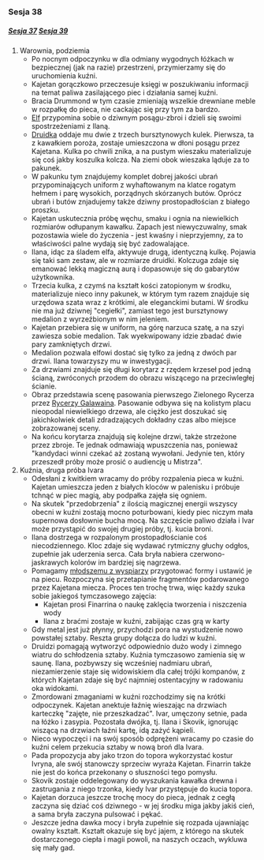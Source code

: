 ### Sesja 38
##### [Sesja 37](#sesja-037) [Sesja 39](#sesja-039)
1. Warownia, podziemia
    - Po nocnym odpoczynku w dla odmiany wygodnych łóżkach w bezpiecznej (jak na razie) przestrzeni, przymierzamy się do uruchomienia kuźni.
    - Kajetan gorączkowo przeczesuje księgi w poszukiwaniu informacji na temat paliwa zasilającego piec i działania samej kuźni.
    - Bracia Drummond w tym czasie zmieniają wszelkie drewniane meble w rozpałkę do pieca, nie cackając się przy tym za bardzo.
    - [Elf](Kajetan) przypomina sobie o dziwnym posągu-zbroi i dzieli się swoimi spostrzeżeniami z Ilaną.
    - [Druidka](Ilana) oddaje mu dwie z trzech bursztynowych kulek. Pierwsza, ta z kawałkiem poroża, zostaje umieszczona w dłoni posągu przez Kajetana. Kulka po chwili znika, a na pustym wieszaku materializuje się coś jakby koszulka kolcza. Na ziemi obok wieszaka ląduje za to pakunek.
    - W pakunku tym znajdujemy komplet dobrej jakości ubrań przypominających uniform z wyhaftowanym na klatce rogatym hełmem i parę wysokich, porządnych skórzanych butów. Oprócz ubrań i butów znjadujemy także dziwny prostopadłościan z białego proszku.
    - Kajetan uskutecznia próbę węchu, smaku i ognia na niewielkich rozmiarów odłupanym kawałku. Zapach jest niewyczuwalny, smak pozostawia wiele do życzenia - jest kwaśny i nieprzyjemny, za to właściwości palne wydają się być zadowalające.
    - Ilana, idąc za śladem elfa, aktywuje drugą, identyczną kulkę. Pojawia się taki sam zestaw, ale w rozmiarze druidki. Kolczuga zdaje się emanować lekką magiczną aurą i dopasowuje się do gabarytów użytkownika.
    - Trzecia kulka, z czymś na kształt kości zatopionym w środku, materializuje nieco inny pakunek, w którym tym razem znajduje się urzędowa szata wraz z krótkimi, ale eleganckimi butami. W środku nie ma już dziwnej "cegiełki", zamiast tego jest bursztynowy medalion z wyrzeźbionym w nim jeleniem.
    - Kajetan przebiera się w uniform, na górę narzuca szatę, a na szyi zawiesza sobie medalion. Tak wyekwipowany idzie zbadać dwie pary zamkniętych drzwi.
    - Medalion pozwala elfowi dostać się tylko za jedną z dwóch par drzwi. Ilana towarzyszy mu w inwestygacji.
    - Za drzwiami znajduje się długi korytarz z rzędem krzeseł pod jedną ścianą, zwróconych przodem do obrazu wiszącego na przeciwległej ścianie.
    - Obraz przedstawia scenę pasowania pierwszego Zielonego Rycerza przez [Rycerzy Galawaina](#r_rycerze_galawaina). Pasowanie odbywa się na kolistym placu nieopodal niewielkiego drzewa, ale ciężko jest doszukać się jakichkolwiek detali zdradzających dokładny czas albo miejsce zobrazowanej sceny.
    - Na końcu korytarza znajdują się kolejne drzwi, także strzeżone przez zbroje. Te jednak odmawiają wpuszczenia nas, ponieważ "kandydaci winni czekać aż zostaną wywołani. Jedynie ten, który przeszedł próby może prosić o audiencję u Mistrza".
2. Kuźnia, druga próba Ivara
    - Odesłani z kwitkiem wracamy do próby rozpalenia pieca w kuźni. Kajetan umieszcza jeden z białych kloców w palenisku i próbuje tchnąć w piec magią, aby podpałka zajęła się ogniem. 
    - Na skutek "przedobrzenia" z ilością magicznej energii wszyscy obecni w kuźni zostają mocno poturbowani, kiedy piec niczym mała supernowa dosłownie bucha mocą. Na szczęście paliwo działa i Ivar może przystąpić do swojej drugiej próby, tj. kucia broni.
    - Ilana dostrzega w rozpalonym prostopadłościanie coś niecodziennego. Kloc zdaje się wydawać rytmiczny głuchy odgłos, zupełnie jak uderzenia serca. Cała bryła nabiera czerwono-jaskrawych kolorów im bardziej się nagrzewa.
    - Pomagamy [młodszemu z wyspiarzy](Ivar) przygotować formy i ustawić je na piecu. Rozpoczyna się przetapianie fragmentów podarowanego przez Kajetana miecza. Proces ten trochę trwa, więc każdy szuka sobie jakiegoś tymczasowego zajęcia:
        - Kajetan prosi Finarrina o naukę zaklęcia tworzenia i niszczenia wody
        - Ilana z braćmi zostaje w kuźni, zabijając czas grą w karty
    - Gdy metal jest już płynny, przychodzi pora na wystudzenie nowo powstałej sztaby. Reszta grupy dołącza do ludzi w kuźni.
    - Druidzi pomagają wytworzyć odpowiednio dużo wody i zimnego wiatru do schłodzenia sztaby. Kuźnia tymczasowo zamienia się w saunę. Ilana, pozbywszy się wcześniej nadmiaru ubrań, niezamierzenie staje się widowiskiem dla całej trójki kompanów, z których Kajetan zdaje się być najmniej ostentacyjny w radowaniu oka widokami.
    - Zmordowani zmaganiami w kuźni rozchodzimy się na krótki odpoczynek. Kajetan anektuje łaźnię wieszając na drzwiach karteczkę "zajęte, nie przeszkadzać". Ivar, umęczony setnie, pada na łóżko i zasypia. Pozostała dwójka, tj. Ilana i Skovik, ignorując wiszącą na drzwiach łaźni kartę, idą zażyć kąpieli.
    - Nieco wypoczęci i na swój sposób odprężeni wracamy po czasie do kuźni celem przekucia sztaby w nową broń dla Ivara.
    - Pada propozycja aby jako trzon do topora wykorzystać kostur Ivryna, ale swój stanowczy sprzeciw wyraża Kajetan. Finarrin także nie jest do końca przekonany o słuszności tego pomysłu.
    - Skovik zostaje oddelegowany do wyszukania kawałka drewna i zastrugania z niego trzonka, kiedy Ivar przystępuje do kucia topora.
    - Kajetan dorzuca jeszcze trochę mocy do pieca, jednak z cegłą zaczyna się dziać coś dziwnego - w jej środku miga jakby jakiś cień, a sama bryła zaczyna pulsować i pękać.
    - Jeszcze jedna dawka mocy i bryła zupełnie się rozpada ujawniając owalny kształt. Kształt okazuje się być jajem, z którego na skutek dostarczonego ciepła i magii powoli, na naszych oczach, wykluwa się mały gad.